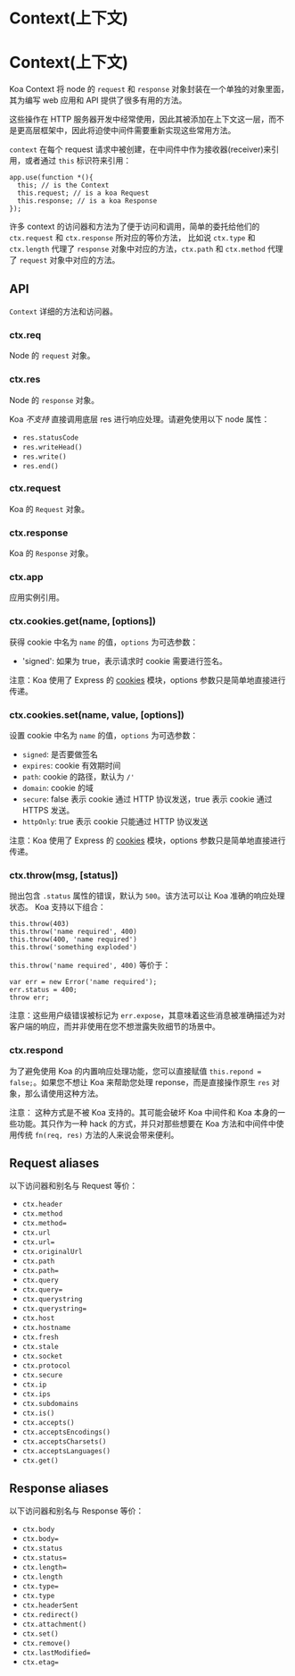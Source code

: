 # Context(上下文)

# Context(上下文)

Koa Context 将 node 的 `request` 和 `response` 对象封装在一个单独的对象里面，其为编写 web 应用和 API 提供了很多有用的方法。

这些操作在 HTTP 服务器开发中经常使用，因此其被添加在上下文这一层，而不是更高层框架中，因此将迫使中间件需要重新实现这些常用方法。

`context` 在每个 request 请求中被创建，在中间件中作为接收器(receiver)来引用，或者通过 `this` 标识符来引用：

```
app.use(function *(){
  this; // is the Context
  this.request; // is a koa Request
  this.response; // is a koa Response
}); 
```

许多 context 的访问器和方法为了便于访问和调用，简单的委托给他们的 `ctx.request` 和 `ctx.response` 所对应的等价方法， 比如说 `ctx.type` 和 `ctx.length` 代理了 `response` 对象中对应的方法，`ctx.path` 和 `ctx.method` 代理了 `request` 对象中对应的方法。

## API

`Context` 详细的方法和访问器。

### ctx.req

Node 的 `request` 对象。

### ctx.res

Node 的 `response` 对象。

Koa *不支持* 直接调用底层 res 进行响应处理。请避免使用以下 node 属性：

*   `res.statusCode`
*   `res.writeHead()`
*   `res.write()`
*   `res.end()`

### ctx.request

Koa 的 `Request` 对象。

### ctx.response

Koa 的 `Response` 对象。

### ctx.app

应用实例引用。

### ctx.cookies.get(name, [options])

获得 cookie 中名为 `name` 的值，`options` 为可选参数：

*   'signed': 如果为 true，表示请求时 cookie 需要进行签名。

注意：Koa 使用了 Express 的 [cookies](https://github.com/jed/cookies) 模块，options 参数只是简单地直接进行传递。

### ctx.cookies.set(name, value, [options])

设置 cookie 中名为 `name` 的值，`options` 为可选参数：

*   `signed`: 是否要做签名
*   `expires`: cookie 有效期时间
*   `path`: cookie 的路径，默认为 `/'`
*   `domain`: cookie 的域
*   `secure`: false 表示 cookie 通过 HTTP 协议发送，true 表示 cookie 通过 HTTPS 发送。
*   `httpOnly`: true 表示 cookie 只能通过 HTTP 协议发送

注意：Koa 使用了 Express 的 [cookies](https://github.com/jed/cookies) 模块，options 参数只是简单地直接进行传递。

### ctx.throw(msg, [status])

抛出包含 `.status` 属性的错误，默认为 `500`。该方法可以让 Koa 准确的响应处理状态。 Koa 支持以下组合：

```
this.throw(403)
this.throw('name required', 400)
this.throw(400, 'name required')
this.throw('something exploded') 
```

`this.throw('name required', 400)` 等价于：

```
var err = new Error('name required');
err.status = 400;
throw err; 
```

注意：这些用户级错误被标记为 `err.expose`，其意味着这些消息被准确描述为对客户端的响应，而并非使用在您不想泄露失败细节的场景中。

### ctx.respond

为了避免使用 Koa 的内置响应处理功能，您可以直接赋值 `this.repond = false;`。如果您不想让 Koa 来帮助您处理 reponse，而是直接操作原生 `res` 对象，那么请使用这种方法。

注意： 这种方式是不被 Koa 支持的。其可能会破坏 Koa 中间件和 Koa 本身的一些功能。其只作为一种 hack 的方式，并只对那些想要在 Koa 方法和中间件中使用传统 `fn(req, res)` 方法的人来说会带来便利。

## Request aliases

以下访问器和别名与 Request 等价：

*   `ctx.header`
*   `ctx.method`
*   `ctx.method=`
*   `ctx.url`
*   `ctx.url=`
*   `ctx.originalUrl`
*   `ctx.path`
*   `ctx.path=`
*   `ctx.query`
*   `ctx.query=`
*   `ctx.querystring`
*   `ctx.querystring=`
*   `ctx.host`
*   `ctx.hostname`
*   `ctx.fresh`
*   `ctx.stale`
*   `ctx.socket`
*   `ctx.protocol`
*   `ctx.secure`
*   `ctx.ip`
*   `ctx.ips`
*   `ctx.subdomains`
*   `ctx.is()`
*   `ctx.accepts()`
*   `ctx.acceptsEncodings()`
*   `ctx.acceptsCharsets()`
*   `ctx.acceptsLanguages()`
*   `ctx.get()`

## Response aliases

以下访问器和别名与 Response 等价：

*   `ctx.body`
*   `ctx.body=`
*   `ctx.status`
*   `ctx.status=`
*   `ctx.length=`
*   `ctx.length`
*   `ctx.type=`
*   `ctx.type`
*   `ctx.headerSent`
*   `ctx.redirect()`
*   `ctx.attachment()`
*   `ctx.set()`
*   `ctx.remove()`
*   `ctx.lastModified=`
*   `ctx.etag=`